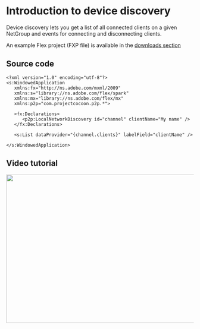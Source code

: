 # Introduction to device discovery #

Device discovery lets you get a list of all connected clients on a given NetGroup and events for connecting and disconnecting clients.

An example Flex project (FXP file) is available in the [downloads section](http://code.google.com/p/cocoon-p2p/downloads/list)



## Source code ##

```
<?xml version="1.0" encoding="utf-8"?>
<s:WindowedApplication 
   xmlns:fx="http://ns.adobe.com/mxml/2009" 
   xmlns:s="library://ns.adobe.com/flex/spark" 
   xmlns:mx="library://ns.adobe.com/flex/mx" 
   xmlns:p2p="com.projectcocoon.p2p.*">

   <fx:Declarations>
      <p2p:LocalNetworkDiscovery id="channel" clientName="My name" />
   </fx:Declarations>
	
   <s:List dataProvider="{channel.clients}" labelField="clientName" />
	
</s:WindowedApplication>
```

## Video tutorial ##

<a href='http://www.youtube.com/watch?feature=player_embedded&v=bXnHav_z2L0' target='_blank'><img src='http://img.youtube.com/vi/bXnHav_z2L0/0.jpg' width='600' height=400 /></a>